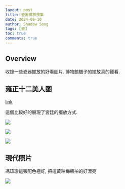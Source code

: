 ```yaml
---
layout: post
title: 瓷器擺放搜集
date: 2024-06-10
author: Shadow Song
tags: [瓷]
toc: true
comments: true
---
```


## Overview

收錄一些瓷器擺放的好看圖片. 博物館櫃子的擺放真的難看. 

## 雍正十二美人图

[link](https://zh.wikipedia.org/wiki/%E9%9B%8D%E6%AD%A3%E5%8D%81%E4%BA%8C%E7%BE%8E%E4%BA%BA%E5%9B%BE)

這個比較好的展現了宮廷的擺放方式. 

![](https://upload.wikimedia.org/wikipedia/commons/b/bc/Yongzheng_twelve_beauties_women_01.jpg)


![](https://upload.wikimedia.org/wikipedia/commons/0/01/Yongzheng_twelve_beauties_women_08.jpg)

![](https://upload.wikimedia.org/wikipedia/commons/5/54/Yongzheng_twelve_beauties_women_09.jpg)

## 現代照片

馮瑋瑜這張配色極好, 把這黃釉梅瓶拍的好漂亮


![](https://lh3.googleusercontent.com/pw/AP1GczNnXDdqvf1vQaRpyfopIWeZFxf5cxo82naz5pctss_v_oKf_b2PivXW-LdjyT5eWw0NKt_Xa1vWVyGMn9asO_mlLx0gP5emzZsHH3H5pQgQ0wMIu5zfls9NrTa02IpiGPseYYeVlXBYxcSF5a-IWPX8Mw=w862-h1294-s-no-gm?authuser=1)